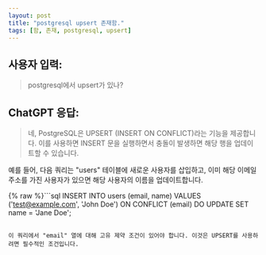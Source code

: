 ```yaml
---
layout: post
title: "postgresql upsert 존재함."
tags: [함, 존재, postgresql, upsert]
---
```


## 사용자 입력:
> postgresql에서 upsert가 있나?

## ChatGPT 응답:
> 네, PostgreSQL은 UPSERT (INSERT ON CONFLICT)라는 기능을 제공합니다. 이를 사용하면 INSERT 문을 실행하면서 충돌이 발생하면 해당 행을 업데이트할 수 있습니다.

예를 들어, 다음 쿼리는 "users" 테이블에 새로운 사용자를 삽입하고, 이미 해당 이메일 주소를 가진 사용자가 있으면 해당 사용자의 이름을 업데이트합니다.

{% raw %}```sql
INSERT INTO users (email, name) VALUES ('test@example.com', 'John Doe')
  ON CONFLICT (email) DO UPDATE SET name = 'Jane Doe';
```{% endraw %}

이 쿼리에서 "email" 열에 대해 고유 제약 조건이 있어야 합니다. 이것은 UPSERT를 사용하려면 필수적인 조건입니다.

